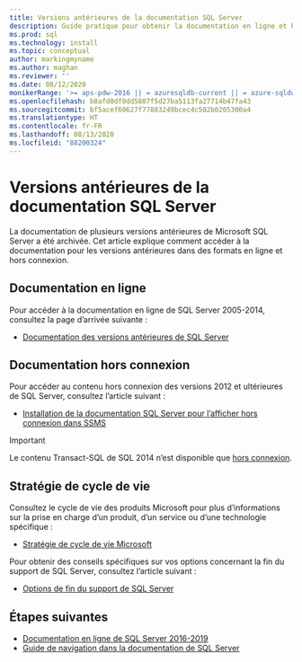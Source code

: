 ```yaml
---
title: Versions antérieures de la documentation SQL Server
description: Guide pratique pour obtenir la documentation en ligne et hors connexion des versions précédentes de SQL Server, notamment 2005, 2008, 2012 et 2014.
ms.prod: sql
ms.technology: install
ms.topic: conceptual
author: markingmyname
ms.author: maghan
ms.reviewer: ''
ms.date: 08/12/2020
monikerRange: '>= aps-pdw-2016 || = azuresqldb-current || = azure-sqldw-latest || >= sql-server-2016 || >= sql-server-linux-2017 || = sqlallproducts-allversions'
ms.openlocfilehash: b8afd0df0dd5807f5d27ba5113fa27714b47fa43
ms.sourcegitcommit: bf5acef60627f77883249bcec4c502b0205300a4
ms.translationtype: HT
ms.contentlocale: fr-FR
ms.lasthandoff: 08/13/2020
ms.locfileid: "88200324"
---
```

# <a name="previous-versions-of-sql-server-documentation"></a>Versions antérieures de la documentation SQL Server

La documentation de plusieurs versions antérieures de Microsoft SQL Server a été archivée. Cet article explique comment accéder à la documentation pour les versions antérieures dans des formats en ligne et hors connexion.

## <a name="online-documentation"></a>Documentation en ligne

Pour accéder à la documentation en ligne de SQL Server 2005-2014, consultez la page d’arrivée suivante :

- [Documentation des versions antérieures de SQL Server](https://docs.microsoft.com/previous-versions/sql/)

## <a name="offline-documentation"></a>Documentation hors connexion

Pour accéder au contenu hors connexion des versions 2012 et ultérieures de SQL Server, consultez l’article suivant :

- [Installation de la documentation SQL Server pour l’afficher hors connexion dans SSMS](sql-server-offline-documentation.md)

> [!IMPORTANT]
> Le contenu Transact-SQL de SQL 2014 n’est disponible que [hors connexion](../sql-server/sql-server-offline-documentation.md#sql-server-2014-offline-content).

## <a name="lifecycle-policy"></a>Stratégie de cycle de vie

Consultez le cycle de vie des produits Microsoft pour plus d’informations sur la prise en charge d’un produit, d’un service ou d’une technologie spécifique :

- [Stratégie de cycle de vie Microsoft](https://support.microsoft.com/lifecycle/selectindex)

Pour obtenir des conseils spécifiques sur vos options concernant la fin du support de SQL Server, consultez l’article suivant :

- [Options de fin du support de SQL Server](../sql-server/end-of-support/sql-server-end-of-life-overview.md)

## <a name="next-steps"></a>Étapes suivantes

- [Documentation en ligne de SQL Server 2016-2019](../sql-server/index.yml)
- [Guide de navigation dans la documentation de SQL Server](../sql-server/sql-docs-navigation-guide.md)
